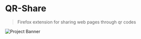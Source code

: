 # QR-Share
>Firefox extension for sharing web pages through qr codes

![Project Banner](./Images/Banner.png)
